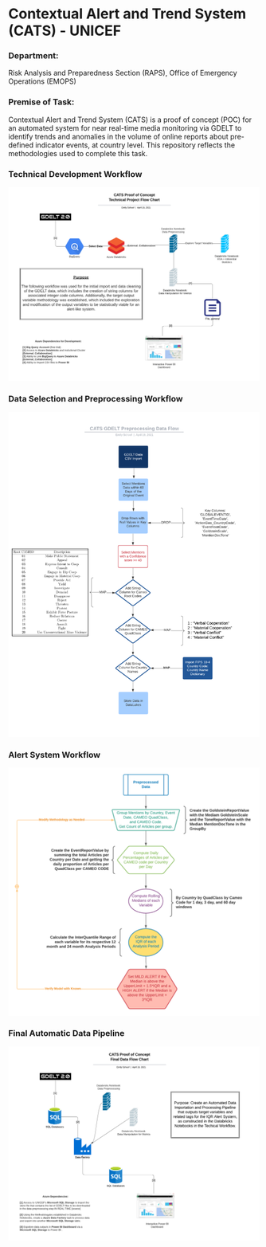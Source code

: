 # Contextual Alert and Trend System (CATS) - UNICEF

### Department: 
Risk Analysis and Preparedness Section (RAPS), Office of Emergency Operations (EMOPS)  

### Premise of Task: 
Contextual Alert and Trend System (CATS) is a proof of concept (POC) for an automated system for near real-time media monitoring via GDELT to identify trends and anomalies in the volume of online reports about pre-defined indicator events, at country level. This repository reflects the methodologies used to complete this task.

### Technical Development Workflow
![CATS LUCID CHART](images/CATS_initial_technical_plan_flowchart.png)

### Data Selection and Preprocessing Workflow
![CATS PREPROCESSING LUCID CHART](images/CATS_data_preprocessing_flowchart.png)

### Alert System Workflow
![CATS ALERT MODEL LUCID CHART](images/CATS_alert_model.png)

### Final Automatic Data Pipeline
![CATS AUTOMATIC PIPELINE](images/CATS_final_data_pipeline_flow.png)
